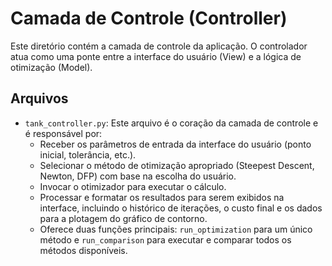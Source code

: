 # Camada de Controle (Controller)

Este diretório contém a camada de controle da aplicação. O controlador atua como uma ponte entre a interface do usuário (View) e a lógica de otimização (Model).

## Arquivos

-   `tank_controller.py`: Este arquivo é o coração da camada de controle e é responsável por:
    -   Receber os parâmetros de entrada da interface do usuário (ponto inicial, tolerância, etc.).
    -   Selecionar o método de otimização apropriado (Steepest Descent, Newton, DFP) com base na escolha do usuário.
    -   Invocar o otimizador para executar o cálculo.
    -   Processar e formatar os resultados para serem exibidos na interface, incluindo o histórico de iterações, o custo final e os dados para a plotagem do gráfico de contorno.
    -   Oferece duas funções principais: `run_optimization` para um único método e `run_comparison` para executar e comparar todos os métodos disponíveis.
